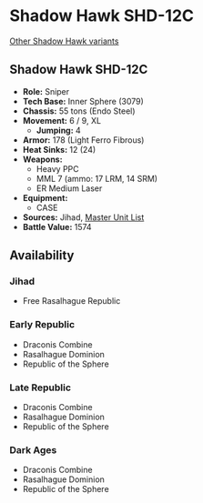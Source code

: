 # Shadow Hawk SHD-12C

[Other Shadow Hawk variants](../shadow_hawk.md)

## Shadow Hawk SHD-12C
- **Role:** Sniper
- **Tech Base:** Inner Sphere (3079)
- **Chassis:** 55 tons (Endo Steel)
- **Movement:** 6 / 9, XL
  - **Jumping:** 4
- **Armor:** 178 (Light Ferro Fibrous)
- **Heat Sinks:** 12 (24)
- **Weapons:**
  - Heavy PPC
  - MML 7 (ammo: 17 LRM, 14 SRM)
  - ER Medium Laser
- **Equipment:**
  - CASE
- **Sources:** Jihad, [Master Unit List](http://masterunitlist.info/Unit/Details/2897/shadow-hawk-shd-12c)
- **Battle Value:** 1574

## Availability

### Jihad
- Free Rasalhague Republic

### Early Republic
- Draconis Combine
- Rasalhague Dominion
- Republic of the Sphere

### Late Republic
- Draconis Combine
- Rasalhague Dominion
- Republic of the Sphere

### Dark Ages
- Draconis Combine
- Rasalhague Dominion
- Republic of the Sphere

